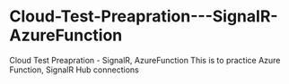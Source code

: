 # Cloud-Test-Preapration---SignalR-AzureFunction
Cloud Test Preapration - SignalR, AzureFunction
This is to practice Azure Function, SignalR Hub connections
